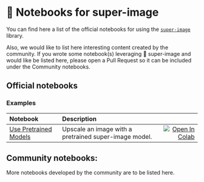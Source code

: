 # 🔎 Notebooks for super-image

You can find here a list of the official notebooks for using the [`super-image`](https://github.com/eugenesiow/super-image) library.

Also, we would like to list here interesting content created by the community. 
If you wrote some notebook(s) leveraging 🔎 super-image and would like be listed here, please open a Pull Request so it can be included under the Community notebooks. 


## Official notebooks

### Examples

| Notebook     |      Description      |   |
|:----------|:-------------|------:|
| [Use Pretrained Models](https://github.com/eugenesiow/super-image-notebooks/blob/master/notebooks/Upscale_Images_with_Pretrained_super_image_Models.ipynb)  | Upscale an image with a pretrained super-image model.   |[![Open In Colab](https://colab.research.google.com/assets/colab-badge.svg)](https://colab.research.google.com/github/eugenesiow/super-image-notebooks/blob/master/notebooks/Upscale_Images_with_Pretrained_super_image_Models.ipynb "Open in Colab") |


## Community notebooks:

More notebooks developed by the community are to be listed here.